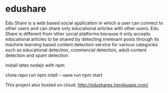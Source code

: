 # edushare



Edu Share is a web based social application in which a user can connect to other users and can share only educational articles with other users.
Edu Share is different from other social platforms because it only accepts educational articles to be shared by detecting irrelevant posts through its machine learning based content detection service for various categories such as educational detection, commercial detection, adult content detection and spam detection.


install lates nodejs with npm

clone repo
run npm intall --save
run npm start


This project also hosted on cloud: http://edushares.herokuapp.com/

